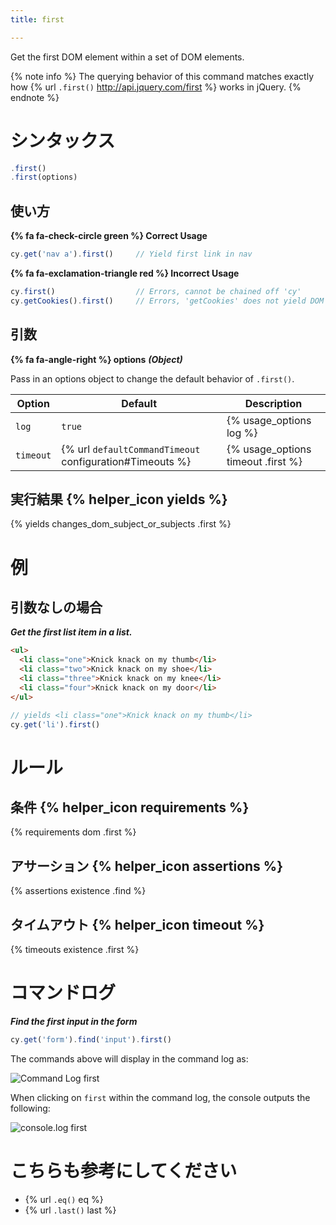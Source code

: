 ```yaml
---
title: first

---
```


Get the first DOM element within a set of DOM elements.

{% note info %}
The querying behavior of this command matches exactly how {% url `.first()` http://api.jquery.com/first %} works in jQuery.
{% endnote %}

# シンタックス

```javascript
.first()
.first(options)
```

## 使い方

**{% fa fa-check-circle green %} Correct Usage**

```javascript
cy.get('nav a').first()     // Yield first link in nav
```

**{% fa fa-exclamation-triangle red %} Incorrect Usage**

```javascript
cy.first()                  // Errors, cannot be chained off 'cy'
cy.getCookies().first()     // Errors, 'getCookies' does not yield DOM element
```

## 引数

**{% fa fa-angle-right %} options**  ***(Object)***

Pass in an options object to change the default behavior of `.first()`.

Option | Default | Description
--- | --- | ---
`log` | `true` | {% usage_options log %}
`timeout` | {% url `defaultCommandTimeout` configuration#Timeouts %} | {% usage_options timeout .first %}

## 実行結果 {% helper_icon yields %}

{% yields changes_dom_subject_or_subjects .first %}

# 例

## 引数なしの場合

***Get the first list item in a list.***

```html
<ul>
  <li class="one">Knick knack on my thumb</li>
  <li class="two">Knick knack on my shoe</li>
  <li class="three">Knick knack on my knee</li>
  <li class="four">Knick knack on my door</li>
</ul>
```

```javascript
// yields <li class="one">Knick knack on my thumb</li>
cy.get('li').first()
```

# ルール

## 条件 {% helper_icon requirements %}

{% requirements dom .first %}

## アサーション {% helper_icon assertions %}

{% assertions existence .find %}

## タイムアウト {% helper_icon timeout %}

{% timeouts existence .first %}

# コマンドログ

***Find the first input in the form***

```javascript
cy.get('form').find('input').first()
```

The commands above will display in the command log as:

![Command Log first](/img/api/first/get-the-first-in-list-of-elements.png)

When clicking on `first` within the command log, the console outputs the following:

![console.log first](/img/api/first/console-log-the-first-element.png)

# こちらも参考にしてください

- {% url `.eq()` eq %}
- {% url `.last()` last %}

